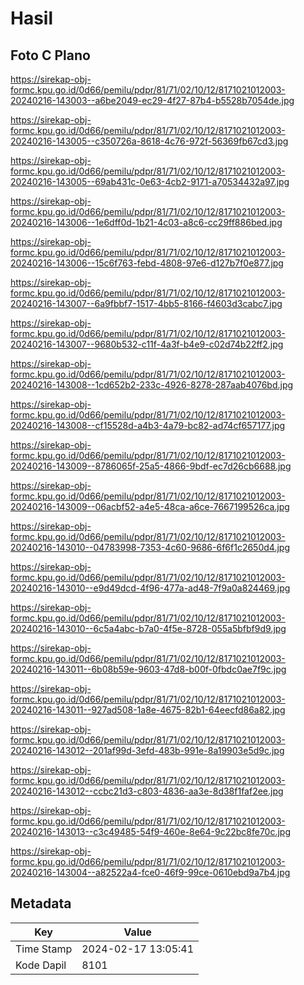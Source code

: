 # Hasil

## Foto C Plano

https://sirekap-obj-formc.kpu.go.id/0d66/pemilu/pdpr/81/71/02/10/12/8171021012003-20240216-143003--a6be2049-ec29-4f27-87b4-b5528b7054de.jpg

https://sirekap-obj-formc.kpu.go.id/0d66/pemilu/pdpr/81/71/02/10/12/8171021012003-20240216-143005--c350726a-8618-4c76-972f-56369fb67cd3.jpg

https://sirekap-obj-formc.kpu.go.id/0d66/pemilu/pdpr/81/71/02/10/12/8171021012003-20240216-143005--69ab431c-0e63-4cb2-9171-a70534432a97.jpg

https://sirekap-obj-formc.kpu.go.id/0d66/pemilu/pdpr/81/71/02/10/12/8171021012003-20240216-143006--1e6dff0d-1b21-4c03-a8c6-cc29ff886bed.jpg

https://sirekap-obj-formc.kpu.go.id/0d66/pemilu/pdpr/81/71/02/10/12/8171021012003-20240216-143006--15c6f763-febd-4808-97e6-d127b7f0e877.jpg

https://sirekap-obj-formc.kpu.go.id/0d66/pemilu/pdpr/81/71/02/10/12/8171021012003-20240216-143007--6a9fbbf7-1517-4bb5-8166-f4603d3cabc7.jpg

https://sirekap-obj-formc.kpu.go.id/0d66/pemilu/pdpr/81/71/02/10/12/8171021012003-20240216-143007--9680b532-c11f-4a3f-b4e9-c02d74b22ff2.jpg

https://sirekap-obj-formc.kpu.go.id/0d66/pemilu/pdpr/81/71/02/10/12/8171021012003-20240216-143008--1cd652b2-233c-4926-8278-287aab4076bd.jpg

https://sirekap-obj-formc.kpu.go.id/0d66/pemilu/pdpr/81/71/02/10/12/8171021012003-20240216-143008--cf15528d-a4b3-4a79-bc82-ad74cf657177.jpg

https://sirekap-obj-formc.kpu.go.id/0d66/pemilu/pdpr/81/71/02/10/12/8171021012003-20240216-143009--8786065f-25a5-4866-9bdf-ec7d26cb6688.jpg

https://sirekap-obj-formc.kpu.go.id/0d66/pemilu/pdpr/81/71/02/10/12/8171021012003-20240216-143009--06acbf52-a4e5-48ca-a6ce-7667199526ca.jpg

https://sirekap-obj-formc.kpu.go.id/0d66/pemilu/pdpr/81/71/02/10/12/8171021012003-20240216-143010--04783998-7353-4c60-9686-6f6f1c2650d4.jpg

https://sirekap-obj-formc.kpu.go.id/0d66/pemilu/pdpr/81/71/02/10/12/8171021012003-20240216-143010--e9d49dcd-4f96-477a-ad48-7f9a0a824469.jpg

https://sirekap-obj-formc.kpu.go.id/0d66/pemilu/pdpr/81/71/02/10/12/8171021012003-20240216-143010--6c5a4abc-b7a0-4f5e-8728-055a5bfbf9d9.jpg

https://sirekap-obj-formc.kpu.go.id/0d66/pemilu/pdpr/81/71/02/10/12/8171021012003-20240216-143011--6b08b59e-9603-47d8-b00f-0fbdc0ae7f9c.jpg

https://sirekap-obj-formc.kpu.go.id/0d66/pemilu/pdpr/81/71/02/10/12/8171021012003-20240216-143011--927ad508-1a8e-4675-82b1-64eecfd86a82.jpg

https://sirekap-obj-formc.kpu.go.id/0d66/pemilu/pdpr/81/71/02/10/12/8171021012003-20240216-143012--201af99d-3efd-483b-991e-8a19903e5d9c.jpg

https://sirekap-obj-formc.kpu.go.id/0d66/pemilu/pdpr/81/71/02/10/12/8171021012003-20240216-143012--ccbc21d3-c803-4836-aa3e-8d38f1faf2ee.jpg

https://sirekap-obj-formc.kpu.go.id/0d66/pemilu/pdpr/81/71/02/10/12/8171021012003-20240216-143013--c3c49485-54f9-460e-8e64-9c22bc8fe70c.jpg

https://sirekap-obj-formc.kpu.go.id/0d66/pemilu/pdpr/81/71/02/10/12/8171021012003-20240216-143004--a82522a4-fce0-46f9-99ce-0610ebd9a7b4.jpg


## Metadata

| Key        | Value               |
| ---------- | ------------------- |
| Time Stamp | 2024-02-17 13:05:41 |
| Kode Dapil | 8101                |




